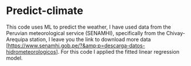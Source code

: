 # Predict-climate
This code uses ML to predict the weather, I have used data from the Peruvian meteorological service (SENAMHI), specifically from the Chivay-Arequipa station, I leave you the link to download more data [https://www.senamhi.gob.pe/?&amp;p=descarga-datos-hidrometeorologicos]. For this code I applied the fitted linear regression model.
